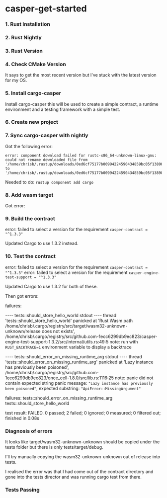 # casper-get-started

### 1. Rust Installation

### 2. Rust Nightly

### 3. Rust Version

### 4. Check CMake Version

It says to get the most recent version but I've stuck with the latest version for my OS.

### 5. Install cargo-casper

Install cargo-casper this will be used to create a simple contract, a runtime environment and a testing framework with a simple test.

### 6. Create new project

### 7. Sync cargo-casper with nightly

Got the following error:
```
error: component download failed for rustc-x86_64-unknown-linux-gnu: could not rename downloaded file from '/home/chrisb/.rustup/downloads/0ed6cf75177b00994224590434859bc05f13890dba51d18f97456b4a9fa32161.partial' to '/home/chrisb/.rustup/downloads/0ed6cf75177b00994224590434859bc05f13890dba51d18f97456b4a9fa32161'
```
Needed to do:
```rustup component add cargo```

### 8. Add wasm target

Got error:

### 9. Build the contract

error: failed to select a version for the requirement `casper-contract = "^1.3.3"`

Updated Cargo to use 1.3.2 instead.

### 10. Test the contract

error: failed to select a version for the requirement `casper-contract = "^1.3.3"`
error: failed to select a version for the requirement `casper-engine-test-support = "^1.3.3"`

Updated Cargo to use 1.3.2 for both of these.

Then got errors:

failures:

---- tests::should_store_hello_world stdout ----
thread 'tests::should_store_hello_world' panicked at 'Rust Wasm path /home/chrisb/.cargo/registry/src/target/wasm32-unknown-unknown/release does not exists', /home/chrisb/.cargo/registry/src/github.com-1ecc6299db9ec823/casper-engine-test-support-1.3.2/src/internal/utils.rs:49:5
note: run with `RUST_BACKTRACE=1` environment variable to display a backtrace

---- tests::should_error_on_missing_runtime_arg stdout ----
thread 'tests::should_error_on_missing_runtime_arg' panicked at 'Lazy instance has previously been poisoned', /home/chrisb/.cargo/registry/src/github.com-1ecc6299db9ec823/once_cell-1.8.0/src/lib.rs:1116:25
note: panic did not contain expected string
      panic message: `"Lazy instance has previously been poisoned"`,
 expected substring: `"ApiError::MissingArgument"`

failures:
    tests::should_error_on_missing_runtime_arg
    tests::should_store_hello_world

test result: FAILED. 0 passed; 2 failed; 0 ignored; 0 measured; 0 filtered out; finished in 0.08s

### Diagnosis of errors

It looks like target/wasm32-unknown-unknown should be copied under the tests folder but there is only tests/target/debug.

I'll try manually copying the wasm32-unknown-unknown out of release into tests.

I realised the error was that I had come out of the contract directory and gone into the tests director and was running cargo test from there.

### Tests Passing



